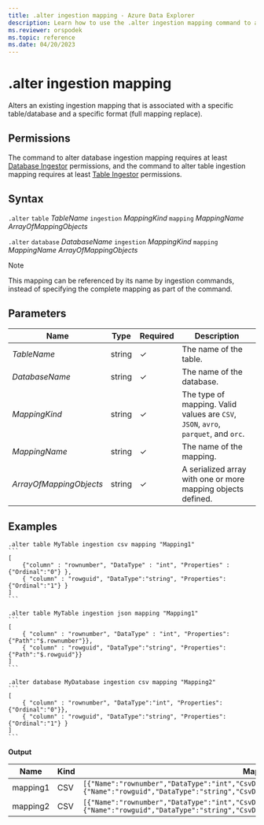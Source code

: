 ```yaml
---
title: .alter ingestion mapping - Azure Data Explorer
description: Learn how to use the .alter ingestion mapping command to alter a table or database's existing ingestion mapping 
ms.reviewer: orspodek
ms.topic: reference
ms.date: 04/20/2023
---
```

# .alter ingestion mapping

Alters an existing ingestion mapping that is associated with a specific table/database and a specific format (full mapping replace).

## Permissions

The command to alter database ingestion mapping requires at least [Database Ingestor](access-control/role-based-access-control.md) permissions, and the command to alter table ingestion mapping requires at least [Table Ingestor](access-control/role-based-access-control.md) permissions.

## Syntax

`.alter` `table` *TableName* `ingestion` *MappingKind* `mapping` *MappingName* *ArrayOfMappingObjects*

`.alter` `database` *DatabaseName* `ingestion` *MappingKind* `mapping` *MappingName* *ArrayOfMappingObjects*

> [!NOTE]
> This mapping can be referenced by its name by ingestion commands, instead of specifying the complete mapping as part of the command.

## Parameters

|Name|Type|Required|Description|
|--|--|--|--|
| *TableName* | string | &check; | The name of the table.|
| *DatabaseName* | string | &check; | The name of the database.|
| *MappingKind* | string | &check; | The type of mapping. Valid values are `CSV`, `JSON`, `avro`, `parquet`, and `orc`.|
| *MappingName* | string | &check; | The name of the mapping.|
| *ArrayOfMappingObjects* | string | &check; | A serialized array with one or more mapping objects defined.|

## Examples
 
````kusto
.alter table MyTable ingestion csv mapping "Mapping1"
```
[
    {"column" : "rownumber", "DataType" : "int", "Properties" : {"Ordinal":"0"} },
    { "column" : "rowguid", "DataType":"string", "Properties":{"Ordinal":"1"} }
]
```

.alter table MyTable ingestion json mapping "Mapping1"
```
[
    { "column" : "rownumber", "DataType" : "int", "Properties":{"Path":"$.rownumber"}},
    { "column" : "rowguid", "DataType":"string", "Properties":{"Path":"$.rowguid"}}
]
```

.alter database MyDatabase ingestion csv mapping "Mapping2"
```
[
    { "column" : "rownumber", "DataType":"int", "Properties":{"Ordinal":"0"}},
    { "column" : "rowguid", "DataType":"string", "Properties":{"Ordinal":"1"} }
]
```
````

**Output**

| Name     | Kind | Mapping                                                                                                                                                                          |
|----------|------|----------------------------------------------------------------------------------------------------------------------------------------------------------------------------------|
| mapping1 | CSV  | `[{"Name":"rownumber","DataType":"int","CsvDataType":null,"Ordinal":0,"ConstValue":null},{"Name":"rowguid","DataType":"string","CsvDataType":null,"Ordinal":1,"ConstValue":null}]` |
| mapping2 | CSV  | `[{"Name":"rownumber","DataType":"int","CsvDataType":null,"Ordinal":0,"ConstValue":null},{"Name":"rowguid","DataType":"string","CsvDataType":null,"Ordinal":1,"ConstValue":null}]` |
